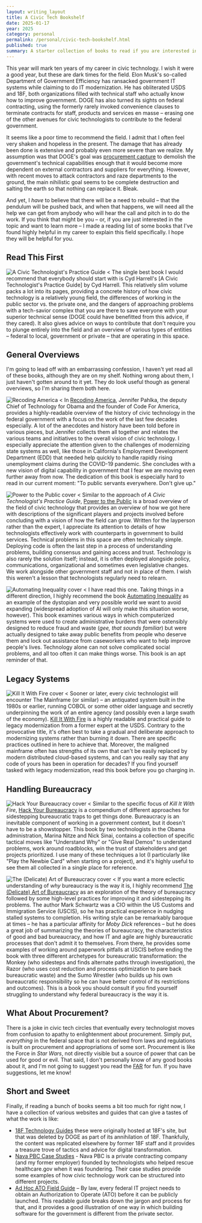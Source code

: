 ```yaml
---
layout: writing_layout
title: A Civic Tech Bookshelf
date: 2025-01-17
year: 2025
category: personal
permalink: /personal/civic-tech-bookshelf.html
published: true
summary: A starter collection of books to read if you are interested in becoming a civic technologist.
---
```

This year will mark ten years of my career in civic technology. I wish it were a good year, but these are dark times for the field. Elon Musk's so-called Department of Government Efficiency has ransacked government IT systems while claiming to do IT modernization. He has obliterated USDS and 18F, both organizations filled with technical staff who actually know how to improve government. DOGE has also turned its sights on federal contracting, using the formerly rarely invoked convenience clauses to terminate contracts for staff, products and services en masse – erasing one of the other avenues for civic technologists to contribute to the federal government.

It seems like a poor time to recommend the field. I admit that I often feel very shaken and hopeless in the present. The damage that has already been done is extensive and probably even more severe than we realize. My assumption was that DOGE's goal was [procurement capture](https://www.anildash.com/2025/01/04/DOGE-procurement-capture/) to demolish the government's technical capabilities enough that it would become more dependent on external contractors and suppliers for everything. However, with recent moves to attack contractors and raze departments to the ground, the main nihilistic goal seems to be complete destruction and salting the earth so that nothing can replace it. Bleak.

And yet, I _have_ to believe that there will be a need to rebuild – that the pendulum will be pushed back, and when that happens, we will need all the help we can get from anybody who will hear the call and pitch in to do the work. If you think that might be you – or, if you are just interested in the topic and want to learn more – I made a reading list of some books that I've found highly helpful in my career to explain this field specifically. I hope they will be helpful for you.

## Read This First
![A Civic Technologist's Practice Guide <](/static/images/writing/civic-technologist-reading/civic-technologist-guide.jpg)
The single best book I would recommend that everybody should start with is Cyd Harrell's [A Civic Technologist's Practice Guide] by Cyd Harrell. This relatively slim volume packs a lot into its pages, providing a concrete history of how civic technology is a relatively young field, the differences of working in the public sector vs. the private one, and the dangers of approaching problems with a tech-savior complex that you are there to save everyone with your superior technical sense (DOGE could have benefitted from this advice, if they cared). It also gives advice on ways to contribute that don't require you to plunge entirely into the field and an overview of various types of entities – federal to local, government or private – that are operating in this space.

## General Overviews
I'm going to lead off with an embarrassing confession, I haven't yet read all of these books, although they are on my shelf. Nothing wrong about them, I just haven't gotten around to it yet. They do look useful though as general overviews, so I'm sharing them both here.

![Recoding America <](/static/images/writing/civic-technologist-reading/recoding-america.jpg)
In [Recoding America](https://www.recodingamerica.us/), Jennifer Pahlka, the deputy Chief of Technology for Obama and the founder of Code For America, provides a highly-readable overview of the history of civic technology in the federal government with a focus on the work of the last few decades especially. A lot of the anecdotes and history have been told before in various pieces, but Jennifer collects them all together and relates the various teams and initiatives to the overall vision of civic technology. I especially appreciate the attention given to the challenges of modernizing state systems as well, like those in California's Employment Development Department (EDD) that needed help quickly to handle rapidly rising unemployment claims during the COVID-19 pandemic. She concludes with a new vision of digital capability in government that I fear we are moving even further away from now. The dedication of this book is especially hard to read in our current moment: "To public servants everywhere. Don't give up." 

![Power to the Public cover <](/static/images/writing/civic-technologist-reading/power-to-public.jpg)
Similar to the approach of _A Civic Technologist's Practice Guide_, [Power to the Public](https://press.princeton.edu/books/ebook/9780691216638/power-to-the-public) is a broad overview of the field of civic technology that provides an overview of how we got here with descriptions of the significant players and projects involved before concluding with a vision of how the field can grow. Written for the layperson rather than the expert, I appreciate its attention to details of how technologists effectively work with counterparts in government to build services. Technical problems in this space are often technically simple. Deploying code is often the last step in a process of understanding problems, building consensus and gaining access and trust. Technology is also rarely the solution itself; instead, it is often deployed alongside policy, communications, organizational and sometimes even legislative changes. We work alongside other government staff and not in place of them. I wish this weren't a lesson that technologists regularly need to relearn.

![Automating Inequality cover <](/static/images/writing/civic-technologist-reading/automating-inequality.jpg)
I have read this one. Taking things in a different direction, I highly recommend the book [Automating Inequality](https://virginia-eubanks.com/automating-inequality/) as an example of the dystopian and very possible world we want to avoid expanding (widespread adoption of AI will only make this situation worse, however). This book examines various ways in which computerized systems were used to create administrative burdens that were ostensibly designed to reduce fraud and waste (_gee, that sounds familiar_) but were actually designed to take away public benefits from people who deserve them and lock out assistance from caseworkers who want to help improve people's lives. Technology alone can not solve complicated social problems, and all too often it can make things worse. This book is an apt reminder of that.

## Legacy Systems
![Kill It With Fire cover <](/static/images/writing/civic-technologist-reading/kill-it-with-fire.jpg)
Sooner or later, every civic technologist will encounter The Mainframe (or similar) – an antiquated system built in the 1980s or earlier, running COBOL or some other older language and secretly underpinning the work of an entire agency (and possibly even a large swath of the economy). [Kill It With Fire](https://nostarch.com/kill-it-fire) is a highly readable and practical guide to legacy modernization from a former expert at the USDS. Contrary to the provocative title, it's often best to take a gradual and deliberate approach to modernizing systems rather than burning it down. There are specific practices outlined in here to achieve that. Moreover, the maligned mainframe often has strengths of its own that can't be easily replaced by modern distributed cloud-based systems, and can you really say that any code of yours has been in operation for decades? If you find yourself tasked with legacy modernization, read this book before you go charging in.

## Handling Bureaucracy
![Hack Your Bureaucracy cover <](/static/images/writing/civic-technologist-reading/hack-your-bureaucracy.jpg)
Similar to the specific focus of _Kill It With Fire_, [Hack Your Bureaucracy](https://www.hackyourbureaucracy.com/) is a compendium of different approaches for sidestepping bureaucratic traps to get things done. Bureaucracy is an inevitable component of working in a government context, but it doesn't have to be a showstopper. This book by two technologists in the Obama administration, Marina Nitze and Nick Sinai, contains a collection of specific tactical moves like "Understand Why" or "Give Real Demos" to understand problems, work around roadblocks, win the trust of stakeholders and get projects prioritized. I use many of these techniques a lot (I particularly like "Play the Newbie Card" when starting on a project), and it's highly useful to see them all collected in a single place for reference. 

![The (Delicate) Art of Bureaucracy cover <](/static/images/writing/civic-technologist-reading/delicate-art-of-bureaucracy.jpg)
If you want a more eclectic understanding of _why_ bureaucracy is the way it is, I highly recommend [The (Delicate) Art of Bureaucracy](https://itrevolution.com/product/the-delicate-art-of-bureaucracy/) as an exploration of the theory of bureaucracy followed by some high-level practices for improving it and sidestepping its problems. The author Mark Schwartz was a CIO within the US Customs and Immigration Service (USCIS), so he has practical experience in nudging stalled systems to completion. His writing style can be remarkably baroque at times – he has a particular affinity for _Moby Dick_ references – but he does a great job of summarizing the theories of bureaucracy, the characteristics of good and bad bureaucracy, and how IT and agile are highly bureaucratic processes that don't admit it to themselves. From there, he provides some examples of working around paperwork pitfalls at USCIS before ending the book with three different archetypes for bureaucratic transformation: the Monkey (who sidesteps and finds alternate paths through investigation), the Razor (who uses cost reduction and process optimization to pare back bureaucratic waste) and the Sumo Wrestler (who builds up his own bureaucratic responsibility so he can have better control of its restrictions and outcomes). This is a book you should consult if you find yourself struggling to understand why federal bureaucracy is the way it is.

## What About Procurement?
There is a joke in civic tech circles that eventually every technologist moves from confusion to apathy to enlightenment about procurement. Simply put, _everything_ in the federal space that is not derived from laws and regulations is built on procurement and appropriations of some sort. Procurement is like the Force in _Star Wars_, not directly visible but a source of power that can be used for good or evil. That said, I don't personally know of any good books about it, and I'm not going to suggest you read the [FAR](https://www.acquisition.gov/browse/index/far) for fun. If you have suggestions, let me know!

## Short and Sweet
Finally, if reading a bunch of books seems a bit too much for right now, I have a collection of various websites and guides that can give a tastes of what the work is like:
- [18F Technology Guides](https://18f.org/guides/) these were originally hosted at 18F's site, but that was deleted by DOGE as part of its annihilation of 18F. Thankfully, the content was replicated elsewhere by former 18F staff and it provides a treasure trove of tactics and advice for digital transformation. 
- [Nava PBC Case Studies](https://www.navapbc.com/case-studies) - Nava PBC is a private contracting company (and my former employer) founded by technologists who helped rescue healthcare.gov when it was foundering. Their case studies provide some examples of how civic technology work can be structured into different projects.
- [Ad Hoc ATO Field Guide](https://adhoc.team/ato/) – By law, every federal IT project needs to obtain an Authorization to Operate (ATO) before it can be publicly launched. This readable guide breaks down the jargon and process for that, and it provides a good illustration of one way in which building software for the government is different from the private sector.
